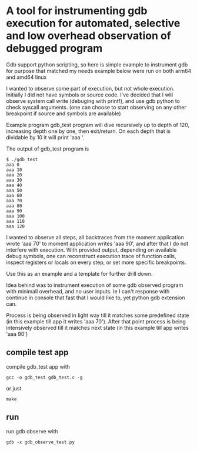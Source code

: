 # A tool for instrumenting gdb execution for automated, selective and low overhead observation of debugged program #


Gdb support python scripting, so here is simple example to instrument gdb for purpose that matched my needs 
example below were run on both arm64 and amd64 linux

I wanted to observe some part of execution, but not whole execution. Initially I did not have symbols or source code.
I've decided that I will observe system call write (debuging with printf), and use gdb python to check syscall arguments.
(one can choose to start observing on any other breakpoint if source and symbols are available)

Example program gdb_test program will dive recursively up to depth of 120, increasing depth one by one, then exit/return.
On each depth that is dividable by 10 it will print 'aaa <depth>'.

The output of gdb_test program is
``` console
$ ./gdb_test
aaa 0
aaa 10
aaa 20
aaa 30
aaa 40
aaa 50
aaa 60
aaa 70
aaa 80
aaa 90
aaa 100
aaa 110
aaa 120
```

I wanted to observe all steps, all backtraces from the moment application wrote 'aaa 70' to
moment application writes 'aaa 90', and after that I do not interfere with execution.
With provided output, depending on available debug symbols, one can reconstruct execution trace of
function calls, inspect registers or locals on every step, or set more specific breakpoints.

Use this as an example and a template for further drill down.

Idea behind was to instrument execution of some gdb observed program with minimall overhead, and no user inputs.
Ie I can't response with continue in console that fast that I would like to, yet python gdb extension can.

Process is being observed in light way till it matches some predefined state (in this example till app it writes 'aaa 70').
After that point process is being intensively observed till it matches next state (in this example till app writes 'aaa 90')

## compile test app 
compile gdb_test app with
``` console
gcc -o gdb_test gdb_test.c -g
```  

or just 
``` console
make
```

## run 
run gdb observe with
``` console
gdb -x gdb_observe_test.py
```

